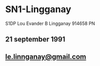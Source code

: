 # SN1-Lingganay
S1DP Lou Evander B Lingganay 914658 PN
## 21 september 1991
## le.linnganay@gmail.com